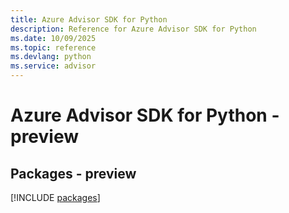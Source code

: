```yaml
---
title: Azure Advisor SDK for Python
description: Reference for Azure Advisor SDK for Python
ms.date: 10/09/2025
ms.topic: reference
ms.devlang: python
ms.service: advisor
---
```

# Azure Advisor SDK for Python - preview
## Packages - preview
[!INCLUDE [packages](advisor-index.md)]